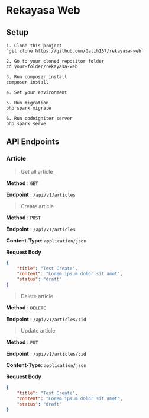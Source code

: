 # Rekayasa Web

## Setup
```
1. Clone this project
`git clone https://github.com/Galih157/rekayasa-web`

2. Go to your cloned repositor folder
cd your-folder/rekayasa-web

3. Run composer install
composer install

4. Set your environment

5. Run migration
php spark migrate

6. Run codeigniter server
php spark serve
```

## API Endpoints
### Article

> Get all article

**Method** : `GET`

**Endpoint** : `/api/v1/articles`

> Create article

**Method** : `POST`

**Endpoint** : `/api/v1/articles`

**Content-Type**: `application/json`

**Request Body**
```JSON
{
    "title": "Test Create",
    "content": "Lorem ipsum dolor sit amet",
    "status": "draft"
}
```

> Delete article

**Method** : `DELETE`

**Endpoint** : `/api/v1/articles/:id`

> Update article

**Method** : `PUT`

**Endpoint** : `/api/v1/articles/:id`

**Content-Type**: `application/json`

**Request Body**
```JSON
{
    "title": "Test Create",
    "content": "Lorem ipsum dolor sit amet",
    "status": "draft"
}
```